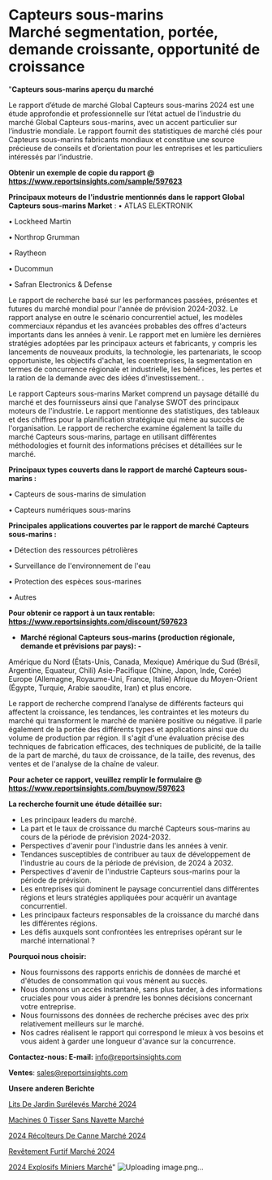 # Capteurs sous-marins Marché segmentation, portée, demande croissante, opportunité de croissance

"<strong>Capteurs sous-marins aperçu du marché</strong>

Le rapport d’étude de marché Global Capteurs sous-marins 2024 est une étude approfondie et professionnelle sur l’état actuel de l’industrie du marché Global Capteurs sous-marins, avec un accent particulier sur l’industrie mondiale. Le rapport fournit des statistiques de marché clés pour Capteurs sous-marins fabricants mondiaux et constitue une source précieuse de conseils et d’orientation pour les entreprises et les particuliers intéressés par l’industrie.

<strong>Obtenir un exemple de copie du rapport @ <a href=https://www.reportsinsights.com/sample/597623>https://www.reportsinsights.com/sample/597623</a></strong>

<strong>Principaux moteurs de l'industrie mentionnés dans le rapport Global Capteurs sous-marins Market</strong> :
• ATLAS ELEKTRONIK

• Lockheed Martin

• Northrop Grumman

• Raytheon

• Ducommun

• Safran Electronics & Defense

Le rapport de recherche basé sur les performances passées, présentes et futures du marché mondial pour l'année de prévision 2024-2032. Le rapport analyse en outre le scénario concurrentiel actuel, les modèles commerciaux répandus et les avancées probables des offres d'acteurs importants dans les années à venir. Le rapport met en lumière les dernières stratégies adoptées par les principaux acteurs et fabricants, y compris les lancements de nouveaux produits, la technologie, les partenariats, le scoop opportuniste, les objectifs d'achat, les coentreprises, la segmentation en termes de concurrence régionale et industrielle, les bénéfices, les pertes et la ration de la demande avec des idées d'investissement. .

Le rapport Capteurs sous-marins Market comprend un paysage détaillé du marché et des fournisseurs ainsi que l'analyse SWOT des principaux moteurs de l'industrie. Le rapport mentionne des statistiques, des tableaux et des chiffres pour la planification stratégique qui mène au succès de l'organisation. Le rapport de recherche examine également la taille du marché Capteurs sous-marins, partage en utilisant différentes méthodologies et fournit des informations précises et détaillées sur le marché.

<strong>Principaux types couverts dans le rapport de marché Capteurs sous-marins :</strong>

• Capteurs de sous-marins de simulation

• Capteurs numériques sous-marins

<strong>Principales applications couvertes par le rapport de marché Capteurs sous-marins :</strong>

• Détection des ressources pétrolières

• Surveillance de l'environnement de l'eau

• Protection des espèces sous-marines

• Autres

<strong>Pour obtenir ce rapport à un taux rentable: <a href=https://www.reportsinsights.com/discount/597623>https://www.reportsinsights.com/discount/597623</a></strong>
<ul>
  <li><strong>Marché régional Capteurs sous-marins (production régionale, demande et prévisions par pays): -</strong></li>
</ul>
Amérique du Nord (États-Unis, Canada, Mexique)
Amérique du Sud (Brésil, Argentine, Equateur, Chili)
Asie-Pacifique (Chine, Japon, Inde, Corée)
Europe (Allemagne, Royaume-Uni, France, Italie)
Afrique du Moyen-Orient (Égypte, Turquie, Arabie saoudite, Iran) et plus encore.

Le rapport de recherche comprend l’analyse de différents facteurs qui affectent la croissance, les tendances, les contraintes et les moteurs du marché qui transforment le marché de manière positive ou négative. Il parle également de la portée des différents types et applications ainsi que du volume de production par région. Il s'agit d'une évaluation précise des techniques de fabrication efficaces, des techniques de publicité, de la taille de la part de marché, du taux de croissance, de la taille, des revenus, des ventes et de l'analyse de la chaîne de valeur.

<strong>Pour acheter ce rapport, veuillez remplir le formulaire @   <a href=https://www.reportsinsights.com/buynow/597623>https://www.reportsinsights.com/buynow/597623</a></strong>

<strong>La recherche fournit une étude détaillée sur:</strong>
<ul>
  <li>Les principaux leaders du marché.</li>
  <li>La part et le taux de croissance du marché Capteurs sous-marins au cours de la période de prévision 2024-2032.</li>
  <li>Perspectives d'avenir pour l'industrie dans les années à venir.</li>
  <li>Tendances susceptibles de contribuer au taux de développement de l'industrie au cours de la période de prévision, de 2024 à 2032.</li>
  <li>Perspectives d'avenir de l'industrie Capteurs sous-marins pour la période de prévision.</li>
  <li>Les entreprises qui dominent le paysage concurrentiel dans différentes régions et leurs stratégies appliquées pour acquérir un avantage concurrentiel.</li>
  <li>Les principaux facteurs responsables de la croissance du marché dans les différentes régions.</li>
  <li>Les défis auxquels sont confrontées les entreprises opérant sur le marché international ?</li>
</ul>
<strong>Pourquoi nous choisir:</strong>
<ul>
  <li>Nous fournissons des rapports enrichis de données de marché et d'études de consommation qui vous mènent au succès.</li>
  <li>Nous donnons un accès instantané, sans plus tarder, à des informations cruciales pour vous aider à prendre les bonnes décisions concernant votre entreprise.</li>
  <li>Nous fournissons des données de recherche précises avec des prix relativement meilleurs sur le marché.</li>
  <li>Nos cadres réalisent le rapport qui correspond le mieux à vos besoins et vous aident à garder une longueur d'avance sur la concurrence.</li>
</ul>
<strong>Contactez-nous:
</strong><strong>E-mail:</strong> <a href=mailto:info@reportsinsights.com>info@reportsinsights.com</a>

<strong>Ventes</strong>: <a href=mailto:sales@reportsinsights.com>sales@reportsinsights.com</a>

<strong>Unsere anderen Berichte</strong>

<a href=https://www.linkedin.com/pulse/lits-de-jardin-surélevés-marché-aperçu-des-tendances-wjy3c/>Lits De Jardin Surélevés Marché 2024</a>

<a href=https://www.linkedin.com/pulse/machines-%C3%A0-tisser-sans-navette-march%C3%A9-2024-2qb4c/>Machines 0 Tisser Sans Navette Marché</a>

<a href=https://www.linkedin.com/pulse/2024-récolteurs-de-canne-marché-partager-lanalyse-dq4sc/>2024 Récolteurs De Canne Marché 2024</a>

<a href=https://www.linkedin.com/pulse/revêtement-furtif-marché-lavenir-de-la-concurrence-tnnjc/>Revêtement Furtif Marché 2024</a>

<a href=https://www.linkedin.com/pulse/2024-explosifs-miniers-march%C3%A9-analyse-et-tendances-mmhwc/>2024 Explosifs Miniers Marché</a>"
![Uploading image.png…]()
